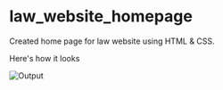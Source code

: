 # law_website_homepage
Created home page for law website using HTML & CSS.

Here's how it looks

![Output](https://user-images.githubusercontent.com/117113144/206263163-544d251e-cee2-485c-9061-d74ec324f63e.png)

